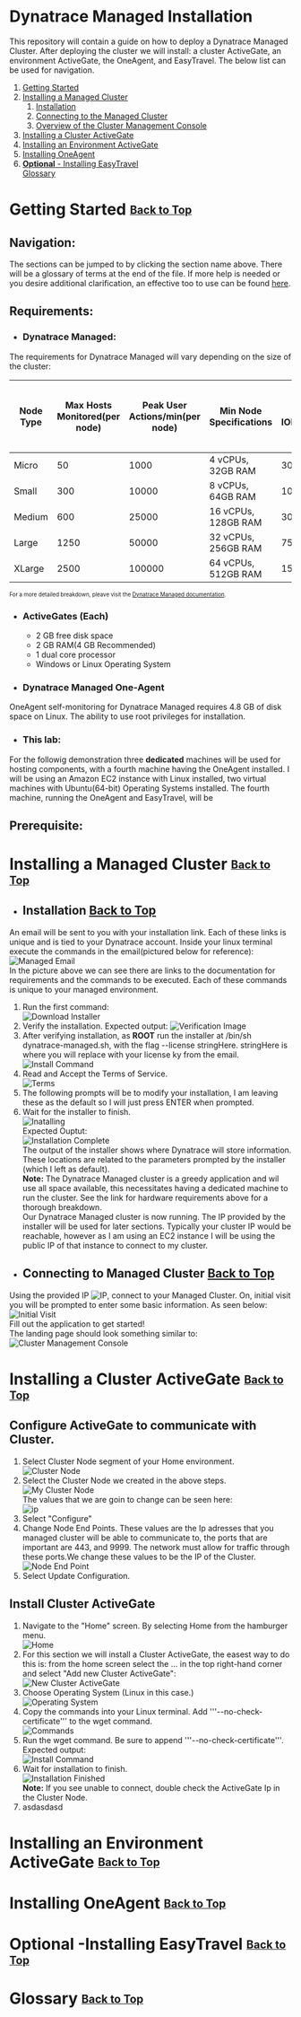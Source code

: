 # <a name="Top">Dynatrace Managed Installation</a>
This repository will contain a guide on how to deploy a Dynatrace Managed Cluster. After deploying the cluster we will install: a cluster ActiveGate, an environment ActiveGate, the OneAgent, and EasyTravel. The below list can be used for navigation.  
1. [Getting Started](#GettingStarted)  
1. [Installing a Managed Cluster](#ManagedCluster)
    1. [Installation](#installation)
    1. [Connecting to the Managed Cluster](#ConnectCluster)
    1. [Overview of the Cluster Management Console](#CMC)
1. [Installing a Cluster ActiveGate](#ClusterActiveGate)
1. [Installing an Environment ActiveGate](#EnvironmentActiveGate)
1. [Installing OneAgent](#OneAgent)
1. [**Optional** - Installing EasyTravel](#EasyTravel)  
  [Glossary](#Glossary)
# <a name="GettingStarted">Getting Started</a> <sub><sup>[Back to Top](#Top)</sup></sub>
## Navigation:  
The sections can be jumped to by clicking the section name above. There will be a glossary of terms at the end of the file. If more help is needed or you desire additional clarification, an effective too to use can be found [here](https://www.dynatrace.com/support/help/).
## Requirements:
- ### Dynatrace Managed:
The requirements for Dynatrace Managed will vary depending on the size of the cluster:

| Node Type | Max Hosts Monitored(per node) | Peak User Actions/min(per node) | Min Node Specifications | Disk IOPS(pernode) | Transaction Storage (10 days code visibility) | Long-term Metrics Store (per node) | Elasticsearch(per node)(35 days retention) |
|--------|--------|--------|--------|--------|--------|--------|--------|
|Micro|50|1000|4 vCPUs, 32GB RAM|30|50GB|100GB|50GB|
|Small|300|10000|8 vCPUs, 64GB RAM|100|300GB|500GB|500GB|
|Medium|600|25000|16 vCPUs, 128GB RAM|300|600GB|1TB|1.5TB|
|Large|1250|50000|32 vCPUs, 256GB RAM|750|1TB|2TB|1.5TB|
|XLarge|2500|100000|64 vCPUs, 512GB RAM|1500|2TB|4TB|3TB|

<sub><sup>For a more detailed breakdown, pleave visit the [Dynatrace Managed documentation](https://www.dynatrace.com/support/help/setup-and-configuration/dynatrace-managed/installation/dynatrace-managed-hardware-and-system-requirements/).</sup></sub>  
- ### ActiveGates (**Each**)
  - 2 GB free disk space
  - 2 GB RAM(4 GB Recommended)
  - 1 dual core processor
  - Windows or Linux Operating System
- ### Dynatrace Managed One-Agent
OneAgent self-monitoring for Dynatrace Managed requires 4.8 GB of disk space on Linux. 
The ability to use root privileges for installation. 
- ### This lab:
For the followig demonstration three **dedicated** machines will be used for hosting components, with a fourth machine having the OneAgent installed. I will be using an Amazon EC2 instance with Linux installed, two virtual machines with Ubuntu(64-bit) Operating Systems installed. The fourth machine, running the OneAgent and EasyTravel, will be   
## Prerequisite:

# <a name="ManagedCluster">Installing a Managed Cluster</a> <sub><sup>[Back to Top](#Top)</sup></sub>
- ## <a name="Installation">Installation</a> [Back to Top](#Top)</sup></sub>
An email will be sent to you with your installation link. Each of these links is unique and is tied to your Dynatrace account.
Inside your linux terminal execute the commands in the email(pictured below for reference):
![Managed Email](/images/email_example.png)  
In the picture above we can see there are links to the documentation for requirements and the commands to be executed. Each of these commands is unique to your managed environment.
1. Run the first command:  
![Download Installer](/images/installer.png)
1. Verify the installation. Expected output:
![Verification Image](/images/verification.png)
1. After verifying installation, as **ROOT** run the installer at /bin/sh dynatrace-managed.sh, with the flag --license stringHere. stringHere is where you will replace with your license ky from the email.  
![Install Command](/images/install_command.png)  
1. Read and Accept the Terms of Service.  
![Terms](/images/terms.png)  
1. The following prompts will be to modify your installation, I am leaving these as the default so I will just press ENTER when prompted.
1. Wait for the installer to finish.  
![Inatalling](/images/install.png)  
Expected Ouptut:  
![Installation Complete](/images/installed.png)  
The output of the installer shows where Dynatrace will store information. These locations are related to the parameters prompted by the installer (which I left as default).  
**Note:** The Dynatrace Managed cluster is a greedy application and wil use all space available, this necessitates having a dedicated machine to run the cluster. See the link for hardware requirements above for a thorough breakdown.  
Our Dynatrace Managed cluster is now running. The IP provided by the installer will be used for later sections. Typically your cluster IP would be reachable, however as I am using an EC2 instance I will be using the public IP of that instance to connect to my cluster.  
- ## <a name="ConnectCluster">Connecting to Managed Cluster</a> [Back to Top](#Top)</sup></sub>
Using the provided IP ![IP](/images/address.png), connect to your Managed Cluster. On, initial visit you will be prompted to enter some basic information. As seen below:  
![Initial Visit](/images/signin.png)  
Fill out the application to get started!  
The landing page should look something similar to:
![Cluster Management Console](/images/cmc.png)  
# <a name="ClusterActiveGate">Installing a Cluster ActiveGate</a> <sub><sup>[Back to Top](#Top)</sup></sub>  
## Configure ActiveGate to communicate with  Cluster.    
1. Select Cluster Node segment of your Home environment.  
![Cluster Node](/images/clusternode.png)  
1. Select the Cluster Node we created in the above steps.  
![My Cluster Node](/images/picknode.png)  
The values that we are goin to change can be seen here:  
![ip](/images/valuestochange.png)  
1. Select "Configure"  
1. Change Node End Points. These values are the Ip adresses that you managed cluster will be able to communicate to, the ports that are important are 443, and 9999. The network must allow for traffic through these ports.We change these values to be the IP of the Cluster.  
![Node End Point](/images/endpoint.png)  
1. Select Update Configuration.  
## Install Cluster ActiveGate
1. Navigate to the "Home" screen. By selecting Home from the hamburger menu.  
![Home](/images/home.png)  
1. For this section we will install a Cluster ActiveGate, the easest way to do this is: from the home screen select the ... in the top right-hand corner and select "Add new Cluster ActiveGate":  
![New Cluster ActiveGate](/images/addnewcag.png)   
1. Choose Operating System (Linux in this case.)  
![Operating System](/images/1dlcag.png)  
1. Copy the commands into your Linux terminal. Add '''--no-check-certificate''' to the wget command.  
![Commands](/images/2downloadcag.png)   
1. Run the wget command. Be sure to append '''--no-check-certificate'''. Expected output:   
![Install Command](/images/3install.png)  
1. Wait for installation to finish.  
![Installation Finished](/images/activegatecli.png)  
**Note:** If you see unable to connect, double check the ActiveGate Ip in the Cluster Node.  
1. asdasdasd
# <a name="EnvironmentActiveGate">Installing an Environment ActiveGate</a> <sub><sup>[Back to Top](#Top)</sup></sub>
# <a name="OneAgent">Installing OneAgent</a> <sub><sup>[Back to Top](#Top)</sup></sub>
# <a name="EasyTravel">**Optional** -Installing EasyTravel</a> <sub><sup>[Back to Top](#Top)</sup></sub>
# <a name="Glossary">Glossary</a> <sub><sup>[Back to Top](#Top)</sup></sub>
